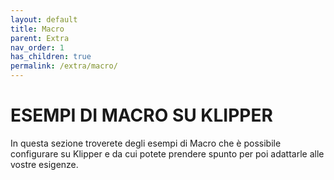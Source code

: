 ```yaml
---
layout: default
title: Macro
parent: Extra
nav_order: 1
has_children: true
permalink: /extra/macro/
---
```


# ESEMPI DI MACRO SU KLIPPER

In questa sezione troverete degli esempi di Macro che è possibile configurare su Klipper e da cui potete prendere spunto per poi adattarle alle vostre esigenze.
